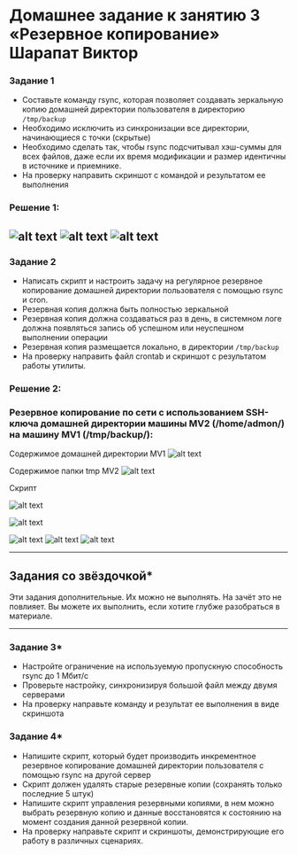 # Домашнее задание к занятию 3 «Резервное копирование» Шарапат Виктор

### Задание 1
- Составьте команду rsync, которая позволяет создавать зеркальную копию домашней директории пользователя в директорию `/tmp/backup`
- Необходимо исключить из синхронизации все директории, начинающиеся с точки (скрытые)
- Необходимо сделать так, чтобы rsync подсчитывал хэш-суммы для всех файлов, даже если их время модификации и размер идентичны в источнике и приемнике.
- На проверку направить скриншот с командой и результатом ее выполнения

### Решение 1:
![alt text](https://github.com/sharvik22/3md/blob/main/images/1-1.png)
![alt text](https://github.com/sharvik22/3md/blob/main/images/1-3.png)
![alt text](https://github.com/sharvik22/3md/blob/main/images/1-2.png)
---

### Задание 2
- Написать скрипт и настроить задачу на регулярное резервное копирование домашней директории пользователя с помощью rsync и cron.
- Резервная копия должна быть полностью зеркальной
- Резервная копия должна создаваться раз в день, в системном логе должна появляться запись об успешном или неуспешном выполнении операции
- Резервная копия размещается локально, в директории `/tmp/backup`
- На проверку направить файл crontab и скриншот с результатом работы утилиты.

### Решение 2:
### Резервное копирование по сети с использованием SSH-ключа домашней директории машины MV2 (/home/admon/) на машину MV1 (/tmp/backup/):

Содержимое домашней директории MV1
![alt text](https://github.com/sharvik22/3md/blob/main/images/2-3.png)

Содержимое папки tmp MV2
![alt text](https://github.com/sharvik22/3md/blob/main/images/2-1.png)

Скрипт

![alt text](https://github.com/sharvik22/3md/blob/main/images/2-7.png)


![alt text](https://github.com/sharvik22/3md/blob/main/images/2-2.png)

![alt text](https://github.com/sharvik22/3md/blob/main/images/2-4.png)
![alt text](https://github.com/sharvik22/3md/blob/main/images/2-5.png)
![alt text](https://github.com/sharvik22/3md/blob/main/images/2-6.png)

---

## Задания со звёздочкой*
Эти задания дополнительные. Их можно не выполнять. На зачёт это не повлияет. Вы можете их выполнить, если хотите глубже разобраться в материале.

---

### Задание 3*
- Настройте ограничение на используемую пропускную способность rsync до 1 Мбит/c
- Проверьте настройку, синхронизируя большой файл между двумя серверами
- На проверку направьте команду и результат ее выполнения в виде скриншота


### Задание 4*
- Напишите скрипт, который будет производить инкрементное резервное копирование домашней директории пользователя с помощью rsync на другой сервер
- Скрипт должен удалять старые резервные копии (сохранять только последние 5 штук)
- Напишите скрипт управления резервными копиями, в нем можно выбрать резервную копию и данные восстановятся к состоянию на момент создания данной резервной копии.
- На проверку направьте скрипт и скриншоты, демонстрирующие его работу в различных сценариях.
